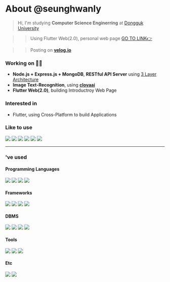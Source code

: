 # About @seunghwanly
> Hi, I'm studying **Computer Science Enginerring** at [Dongguk University](dongguk.edu)

>> Using Flutter Web(2.0), personal web page [GO TO LINK👉](https://seunghwanly.github.io/#/)

>> Posting on [**velog.io**](https://velog.io/@seunghwanly)

### Working on 👨‍💻
- **Node.js + Express.js + MongoDB**, **RESTful API Server** using [3 Layer Architecture](https://github.com/santiq/bulletproof-nodejs)
- **Image Text-Recognition**, using [**clovaai**](https://github.com/clovaai/deep-text-recognition-benchmark)
- **Flutter Web(2.0)**, building Introductroy Web Page

### Interested in 
- Flutter, using Cross-Platform to build Applications

### Like to use
<p>
<img src='https://img.shields.io/badge/Dart-0175C2?style=for-the-badge&logo=Dart&logoColor=white&logoWidth=40'/>
<img src='https://img.shields.io/badge/-JavaScript-yellow?style=for-the-badge&logo=javascript&logoColor=white&logoWidth=40'/>
<img src='https://img.shields.io/badge/Flutter-54C5F8?style=for-the-badge&logo=flutter&logoColor=white&logoWidth=40'/>
<img src='https://img.shields.io/badge/Node%20js-68A063?style=for-the-badge&logo=Node.js&logoColor=white&logoWidth=40'/>
<img src='https://img.shields.io/badge/Nodemon-76DO4B?style=for-the-badge&logo=Nodemon&logoColor=white&logoWidth=40'/>
  <img src='https://img.shields.io/badge/Firebase-FFCA28?style=for-the-badge&logo=Firebase&logoColor=white&logoWidth=40'/>
</p>

---

### 've used
#### Programming Languages
<p>
<img src='https://img.shields.io/badge/C++-black.svg?style=for-the-badge&logo=c%2B%2B&logoColor=white&logoWidth=40'/>
<img src='https://img.shields.io/badge/Python-306998?style=for-the-badge&logo=python&logoColor=white&logoWidth=40'/>
<img src='https://img.shields.io/badge/Java-F89820?style=for-the-badge&logo=java&logoColor=white&logoWidth=40'/>
<img src='https://img.shields.io/badge/Kotlin-0095D5?style=for-the-badge&logo=Kotlin&logoColor=white&logoWidth=40'/>
</p>

#### Frameworks
<p>
<img src='https://img.shields.io/badge/React%20Native-61DAFB?style=for-the-badge&logo=React&logoColor=white&logoWidth=40'/>
<img src='https://img.shields.io/badge/Bootstrap-7952B3?style=for-the-badge&logo=Bootstrap&logoColor=white&logoWidth=40'/>
<img src='https://img.shields.io/badge/Vue.js-4FC08D?style=for-the-badge&logo=Vue.js&logoColor=white&logoWidth=40'/>
<img src='https://img.shields.io/badge/Express%20js-black?style=for-the-badge&logo=Express&logoColor=white&logoWidth=40'/>
</p>

#### DBMS
<p>
<img src='https://img.shields.io/badge/MySQL-4479A1?style=for-the-badge&logo=MySQL&logoColor=white&logoWidth=40'/>
<img src='https://img.shields.io/badge/Oracle-F80000?style=for-the-badge&logo=Oracle&logoColor=white&logoWidth=40'/>
<img src='https://img.shields.io/badge/SQLite-003B57?style=for-the-badge&logo=SQLite&logoColor=white&logoWidth=40'/>
<img src='https://img.shields.io/badge/MongoDB-47A248?style=for-the-badge&logo=MongoDB&logoColor=white&logoWidth=40'/>
</p>

#### Tools
<p>
<img src='https://img.shields.io/badge/Docker-2496ED?style=for-the-badge&logo=Docker&logoColor=white&logoWidth=40'/>
<img src='https://img.shields.io/badge/Dialogflow-FF9800?style=for-the-badge&logo=Dialogflow&logoColor=white&logoWidth=40'/>
<img src='https://img.shields.io/badge/Grafana-F46800?style=for-the-badge&logo=Grafana&logoColor=white&logoWidth=40'/>
</p>

#### Etc
<p>
<img src='https://img.shields.io/badge/Adobe%20XD-FF61F6?style=for-the-badge&logo=Adobe-XD&logoColor=white&logoWidth=40'/>
<img src='https://img.shields.io/badge/Adobe%20Premiere%20Pro-9999FF?style=for-the-badge&logo=Adobe-Premiere-Pro&logoColor=white&logoWidth=40'/>
</p>
</p>
